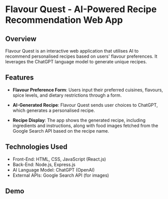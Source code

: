 # Flavour Quest - AI-Powered Recipe Recommendation Web App

## Overview

Flavour Quest is an interactive web application that utilises AI to recommend personalised recipes based on users' flavour preferences. It leverages the ChatGPT language model to generate unique recipes.

## Features

- **Flavour Preference Form**: Users input their preferred cuisines, flavours, spice levels, and dietary restrictions through a form.

- **AI-Generated Recipe**: Flavour Quest sends user choices to ChatGPT, which generates a personalised recipe.

- **Recipe Display**: The app shows the generated recipe, including ingredients and instructions, along with food images fetched from the Google Search API based on the recipe name.

## Technologies Used

- Front-End: HTML, CSS, JavaScript (React.js)
- Back-End: Node.js, Express.js
- AI Language Model: ChatGPT (OpenAI)
- External APIs: Google Search API (for images)

## Demo
